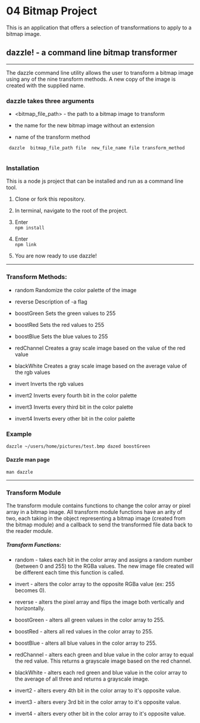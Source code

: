 # 04 Bitmap Project

This is an application that offers a selection of transformations to apply to a bitmap image.


## dazzle! - a command line bitmap transformer

---

The dazzle command line utility allows the user to transform a bitmap image using any of the nine transform methods.  A new copy of the image is created with the supplied name.

### dazzle takes three arguments

  - <bitmap_file_path> - the path to a bitmap image to transform

  - <new-file-name>   the name for the new bitmap image without an extension

  - <transform-method>  name of the transform method

```
 dazzle  bitmap_file_path file  new_file_name file transform_method
 
 ```

### Installation

This is a node js project that can be installed and run as a command line tool.  

  1. Clone or fork this repository.

  2. In terminal, navigate to the root of the project.

  3. Enter  
  ```npm install```

  4. Enter  
  ```npm link```

  5. You are now ready to use dazzle!


  ---




### Transform Methods:

  - random   Randomize the color palette of the image

  - reverse  Description of -a flag

  - boostGreen  Sets the green values to 255

  - boostRed	Sets the red values to 255

  - boostBlue	Sets the blue values to 255

  - redChannel	 Creates a gray scale image based on the value of the red value

  - blackWhite	Creates a gray scale image based on the average value of the rgb values

  - invert   Inverts the rgb values

  - invert2  Inverts every fourth bit in the color palette

  - invert3  Inverts every third bit in the color palette

  - invert4  Inverts every other bit in the color palette

### Example
  
  ```
  dazzle ~/users/home/pictures/test.bmp dazed boostGreen

  ```
#### Dazzle man page

```
man dazzle

```

---


### Transform Module

The transform module contains functions to change the color array or pixel array in a bitmap image. All transform module functions have an arity of two, each taking in the object representing a bitmap image (created from the bitmap module) and a callback to send the transformed file data back to the reader module.

##### Transform Functions:

* random - takes each bit in the color array and assigns a random number (between 0 and 255) to the RGBa values. The new image file created will be different each time this function is called.

* invert - alters the color array to the opposite RGBa value (ex: 255 becomes 0).

* reverse - alters the pixel array and flips the image both vertically and horizontally.

* boostGreen - alters all green values in the color array to 255.

* boostRed - alters all red values in the color array to 255.

* boostBlue - alters all blue values in the color array to 255.

* redChannel - alters each green and blue value in the color array to equal the red value. This returns a grayscale image based on the red channel.

* blackWhite - alters each red green and blue value in the color array to the average of all three and returns a grayscale image.

* invert2 - alters every 4th bit in the color array to it's opposite value.

* invert3 - alters every 3rd bit in the color array to it's opposite value.

* invert4 - alters every other bit in the color array to it's opposite value.